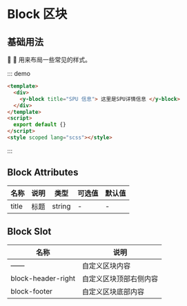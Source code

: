# Block 区块

## 基础用法

:tada: :100: 用来布局一些常见的样式。

::: demo

```html
<template>
  <div>
    <y-block title="SPU 信息"> 这里是SPU详情信息 </y-block>
  </div>
</template>
<script>
  export default {}
</script>
<style scoped lang="scss"></style>
```

:::

<style lang="">
</style>

## Block Attributes

| 名称  | 说明 | 类型   | 可选值 | 默认值 |
| ----- | ---- | ------ | ------ | ------ |
| title | 标题 | string | -      | -      |

## Block Slot

| 名称               | 说明                   |
| ------------------ | ---------------------- |
| ——                 | 自定义区块内容         |
| block-header-right | 自定义区块顶部右侧内容 |
| block-footer       | 自定义区块底部内容     |

